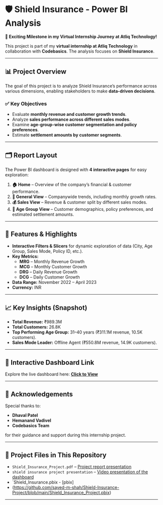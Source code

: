 # 🛡️ Shield Insurance - Power BI Analysis  
**🚀 Exciting Milestone in my Virtual Internship Journey at Atliq Technology!**  

This project is part of my **virtual internship at Atliq Technology** in collaboration with **Codebasics**. The analysis focuses on **Shield Insurance**.

---

## 📊 Project Overview  
The goal of this project is to analyze Shield Insurance’s performance across various dimensions, enabling stakeholders to make **data-driven decisions**.  

### ✅ Key Objectives  
- Evaluate **monthly revenue and customer growth trends**.  
- Analyze **sales performance across different sales modes**.  
- Examine **age-group-wise customer segmentation and policy preferences**.  
- Estimate **settlement amounts by customer segments**.

---

## 🗂 Report Layout  
The Power BI dashboard is designed with **4 interactive pages** for easy exploration:  

1. **🏠 Home** – Overview of the company’s financial & customer performance.  
2. **📌 General View** – Companywide trends, including monthly growth rates.  
3. **💰 Sales View** – Revenue & customer split by different sales modes.  
4. **👥 Age Group View** – Customer demographics, policy preferences, and estimated settlement amounts.  

---

## 🌟 Features & Highlights  
- **Interactive Filters & Slicers** for dynamic exploration of data (City, Age Group, Sales Mode, Policy ID, etc.).  
- **Key Metrics:**  
  - **MRG** – Monthly Revenue Growth  
  - **MCG** – Monthly Customer Growth  
  - **DRG** – Daily Revenue Growth  
  - **DCG** – Daily Customer Growth  
- **Data Range:** November 2022 – April 2023  
- **Currency:** INR  

---

## 📈 Key Insights (Snapshot)  
- **Total Revenue:** ₹989.3M  
- **Total Customers:** 26.8K  
- **Top Performing Age Group:** 31–40 years (₹311.1M revenue, 10.5K customers).  
- **Sales Mode Leader:** Offline Agent (₹550.8M revenue, 14.9K customers).  

---

## 🔗 Interactive Dashboard Link  
Explore the live dashboard here: [**Click to View**](https://app.powerbi.com/groups/me/reports/a261ccf1-b73d-417d-b3ca-9b5936dd3c7b/e90e0a87074ec66d7768?experience=power-bi)  

---

## 🙏 Acknowledgements  
Special thanks to:  
- **Dhaval Patel**  
- **Hemanand Vadivel**  
- **Codebasics Team**  

for their guidance and support during this internship project.  

---

## 📂 Project Files in This Repository  
- `Shield_Insurance_Project.pdf` – [Project report presentation]()  
- `shield insurance project presentation` – [Video presentation of the dashboard](https://www.linkedin.com/feed/update/urn:li:activity:7351498330528481282/)  
- `Shield_Insurance.pbix - [pbix]
- (https://github.com/sayed-m-shah/Shield-Insurance-Project/blob/main/Shield_Insurance_Project.pbix)
---

